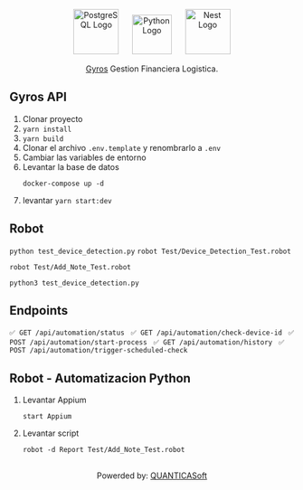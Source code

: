  
<p align="center">
  <a href="http://postgre.org/" target="blank"><img src="https://wiki.postgresql.org/images/a/a4/PostgreSQL_logo.3colors.svg" width="80" alt="PostgreSQL Logo" /></a>
  &nbsp;&nbsp;&nbsp;&nbsp;
  <a href="http://python.com/" target="blank"><img src="https://s3.dualstack.us-east-2.amazonaws.com/pythondotorg-assets/media/files/python-logo-only.svg" width="70" alt="Python Logo" /></a>
  &nbsp;&nbsp;&nbsp;&nbsp;
  <a href="http://nestjs.com/" target="blank"><img src="https://nestjs.com/img/logo-small.svg" width="80" alt="Nest Logo" /></a>
</p>

[circleci-image]: https://img.shields.io/circleci/build/github/nestjs/nest/master?token=abc123def456
[circleci-url]: https://circleci.com/gh/nestjs/nest

  <p align="center"> <a href="http://quanticasoft.org" target="_blank">Gyros</a> Gestion Financiera Logistica.</p>

## Gyros API

1. Clonar proyecto
2. ```yarn install```
3. ```yarn build```
4. Clonar el archivo ```.env.template``` y renombrarlo a ```.env```
5. Cambiar las variables de entorno
6. Levantar la base de datos
    ```
    docker-compose up -d
    ```
7. levantar ``` yarn start:dev ```    

## Robot
```python test_device_detection.py```
```robot Test/Device_Detection_Test.robot```

```robot Test/Add_Note_Test.robot```

```python3 test_device_detection.py```


## Endpoints
```✅ GET /api/automation/status ```
```✅ GET /api/automation/check-device-id ```
```✅ POST /api/automation/start-process ```
```✅ GET /api/automation/history ```
```✅ POST /api/automation/trigger-scheduled-check ```


## Robot - Automatizacion Python

1. Levantar Appium
    ```
    start Appium 
    ```

2. Levantar script
   ```    
   robot -d Report Test/Add_Note_Test.robot 
   ```


## 

<p align="center"> Powerded by: <a href="http://quanticasoft.org" target="_blank">QUANTICASoft</a> </p>



